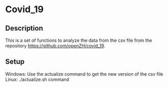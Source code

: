 # Covid_19

## Description
This is a set of functions to analyze the data from the csv file from the repository https://github.com/openZH/covid_19.

## Setup
Windows: Use the actualize command to get the new version of the csv file
Linux: ./actualize.sh command
